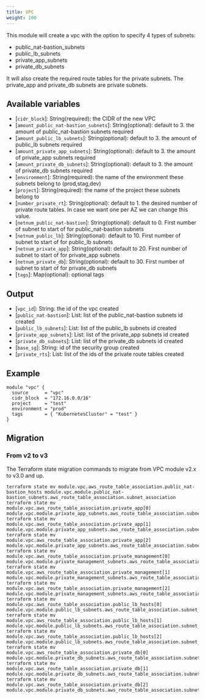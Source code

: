 ```yaml
---
title: VPC
weight: 100
---
```


This module will create a vpc with the option to specify 4 types of subnets:

* public_nat-bastion_subnets
* public_lb_subnets
* private_app_subnets
* private_db_subnets

It will also create the required route tables for the private subnets. The private_app and private_db subnets are private subnets.

## Available variables

* [`cidr_block`]: String(required): the CIDR of the new VPC
* [`amount_public_nat-bastion_subnets`]: String(optional): default to 3. the amount of public_nat-bastion subnets required
* [`amount_public_lb_subnets`]: String(optional): default to 3. the amount of public_lb subnets required
* [`amount_private_app_subnets`]: String(optional): default to 3. the amount of private_app subnets required
* [`amount_private_db_subnets`]: String(optional): default to 3. the amount of private_db subnets required
* [`environment`]: String(required): the name of the environment these subnets belong to (prod,stag,dev)
* [`project`]: String(required): the name of the project these subnets belong to
* [`number_private_rt`]: String(optional): default to 1. the desired number of private route tables. In case we want one per AZ we can change this value.
* [`netnum_public_nat-bastion`]: String(optional): default to 0. First number of subnet to start of for public_nat-bastion subnets
* [`netnum_public_lb`]: String(optional): default to 10. First number of subnet to start of for public_lb subnets
* [`netnum_private_app`]: String(optional): default to 20. First number of subnet to start of for private_app subnets
* [`netnum_private_db`]: String(optional): default to 30. First number of subnet to start of for private_db subnets
* [`tags`]: Map(optional): optional tags

## Output

* [`vpc_id`]: String: the id of the vpc created
* [`public_nat-bastion`]: List: list of the public_nat-bastion subnets id created
* [`public_lb_subnets`]: List: list of the public_lb subnets id created
* [`private_app_subnets`]: List: list of the private_app subnets id created
* [`private_db_subnets`]: List: list of the private_db subnets id created
* [`base_sg`]: String: id of the security group created
* [`private_rts`]:  List: list of the ids of the private route tables created

## Example

```hcl
module "vpc" {
  source      = "vpc"
  cidr_block  = "172.16.0.0/16"
  project     = "test"
  environment = "prod"
  tags        = { "KubernetesCluster" = "test" }
}
```

## Migration

### From v2 to v3

The Terraform state migration commands to migrate from VPC module v2.x to v3.0 and up.

```hcl
terraform state mv module.vpc.aws_route_table_association.public_nat-bastion_hosts module.vpc.module.public_nat-bastion_subnets.aws_route_table_association.subnet_association
terraform state mv module.vpc.aws_route_table_association.private_app[0] module.vpc.module.private_app_subnets.aws_route_table_association.subnet_association[0]
terraform state mv module.vpc.aws_route_table_association.private_app[1] module.vpc.module.private_app_subnets.aws_route_table_association.subnet_association[1]
terraform state mv module.vpc.aws_route_table_association.private_app[2] module.vpc.module.private_app_subnets.aws_route_table_association.subnet_association[2]
terraform state mv module.vpc.aws_route_table_association.private_management[0] module.vpc.module.private_management_subnets.aws_route_table_association.subnet_association[0]
terraform state mv module.vpc.aws_route_table_association.private_management[1] module.vpc.module.private_management_subnets.aws_route_table_association.subnet_association[1]
terraform state mv module.vpc.aws_route_table_association.private_management[2] module.vpc.module.private_management_subnets.aws_route_table_association.subnet_association[2]
terraform state mv module.vpc.aws_route_table_association.public_lb_hosts[0] module.vpc.module.public_lb_subnets.aws_route_table_association.subnet_association[0]
terraform state mv module.vpc.aws_route_table_association.public_lb_hosts[1] module.vpc.module.public_lb_subnets.aws_route_table_association.subnet_association[1]
terraform state mv module.vpc.aws_route_table_association.public_lb_hosts[2] module.vpc.module.public_lb_subnets.aws_route_table_association.subnet_association[2]
terraform state mv module.vpc.aws_route_table_association.private_db[0] module.vpc.module.private_db_subnets.aws_route_table_association.subnet_association[0]
terraform state mv module.vpc.aws_route_table_association.private_db[1] module.vpc.module.private_db_subnets.aws_route_table_association.subnet_association[1]
terraform state mv module.vpc.aws_route_table_association.private_db[2] module.vpc.module.private_db_subnets.aws_route_table_association.subnet_association[2]
```

